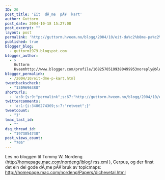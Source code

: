 ```yaml
---
ID: 20
post_title: 'Eit  dÃ¸me  pÃ¥  kart'
author: Guttorm
post_date: 2004-10-18 15:27:00
post_excerpt: ""
layout: post
permalink: 'http://guttorm.hveem.no/blogg/2004/10/eit-da%c2%b8me-pa%c2%a5-kart/'
published: true
blogger_blog:
  - guttorm1979.blogspot.com
blogger_author:
  - >
    Guttorm
    Hveemhttp://www.blogger.com/profile/16825705109380499953noreply@blogger.com
blogger_permalink:
  - /2004/10/eit-dme-p-kart.html
tweetbackscheck:
  - "1309696388"
shorturls:
  - 'a:8:{s:9:"permalink";s:67:"http://guttorm.hveem.no/blogg/2004/10/eit-da%c2%b8me-pa%c2%a5-kart/";s:7:"tinyurl";s:25:"http://tinyurl.com/cquedp";s:4:"isgd";s:17:"http://is.gd/gNEZ";s:5:"bitly";s:20:"http://bit.ly/1AdatH";s:5:"snipr";s:22:"http://snipr.com/aiuqs";s:5:"snurl";s:22:"http://snurl.com/aiuqs";s:7:"snipurl";s:24:"http://snipurl.com/aiuqs";s:4:"trim";s:17:"http://tr.im/bnmp";}'
twittercomments:
  - 'a:1:{i:3406274369;s:7:"retweet";}'
tweetcount:
  - "1"
tmac_last_id:
  - ""
dsq_thread_id:
  - "1973854738"
post_views_count:
  - "705"
---
```

Les no bloggen til Tommy W. Nordeng (http://homepage.mac.com/nordeng/iblog/ rss.xml ), Cerpus, og der finst det ein del gode dÃ¸me pÃ¥ bruk av topicmaps: http://homepage.mac.com/nordeng/Papers/dichevetal.html
<br />
<br />